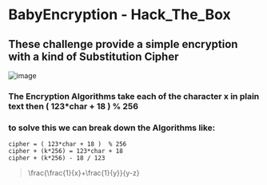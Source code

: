 # BabyEncryption - Hack_The_Box

## These challenge provide a simple encryption with a kind of Substitution Cipher

![image](https://github.com/Ov3rxn4ght-Projects/Trong-Tinh/assets/107429242/9e482081-235d-4947-baf8-68ca79e5f103)

### The Encryption Algorithms take each of the character x in plain text then ( 123*char + 18 ) % 256

### to solve this we can break down the Algorithms like:
    cipher = ( 123*char + 18 )  % 256
    cipher + (k*256) = 123*char + 18
    cipher + (k*256) - 18 / 123
> \frac{\frac{1}{x}+\frac{1}{y}}{y-z}
